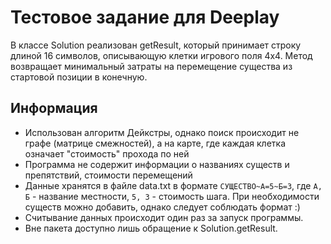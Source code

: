 # Тестовое задание для Deeplay

В классе Solution реализован getResult, 
который принимает строку длиной 16 символов, описывающую клетки игрового поля 4х4.
Метод возвращает минимальный затраты на перемещение существа из стартовой позиции в конечную.

## Информация

- Использован алгоритм Дейкстры, однако поиск происходит не графе (матрице смежностей), а на карте, где каждая клетка означает "стоимость" прохода по ней
- Программа не содержит информации о названиях существ и препятствий, стоимости перемещений
- Данные хранятся в файле data.txt в формате `СУЩЕСТВО~А=5~Б=3`, где `А, Б` - название местности,
`5, 3` - стоимость шага. При необходимости существ можно добавить, однако следует соблюдать формат :)
- Считывание данных происходит один раз за запуск программы.
- Вне пакета доступно лишь обращение к Solution.getResult.





